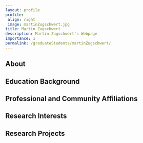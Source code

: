 ```yaml
---
layout: profile
profile:
 align: right
 image: martinZugschwert.jpg
title: Martin Zugschwert
description: Martin Zugschwert's Webpage
importance: 1
permalink: /graduateStudents/martinZugschwert/
---
```


## About

## Education Background

## Professional and Community Affiliations

## Research Interests

## Research Projects
